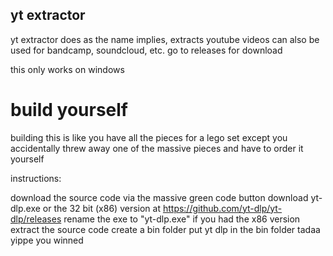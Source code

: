 ## yt extractor
yt extractor does as the name implies, extracts youtube videos
can also be used for bandcamp, soundcloud, etc.
go to releases for download

this only works on windows

# build yourself
building this is like you have all the pieces for a lego set except
you accidentally threw away one of the massive pieces and have to order it yourself

instructions:

download the source code via the massive green code button
download yt-dlp.exe or the 32 bit (x86) version at https://github.com/yt-dlp/yt-dlp/releases
rename the exe to "yt-dlp.exe" if you had the x86 version
extract the source code
create a bin folder
put yt dlp in the bin folder
tadaa yippe you winned
